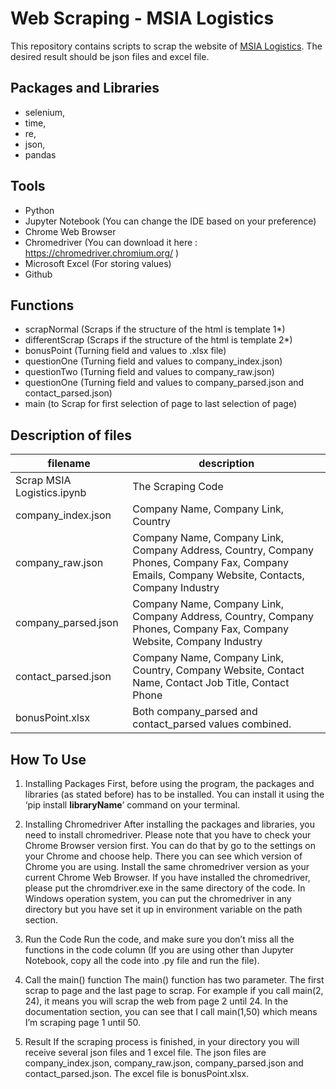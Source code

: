 Web Scraping - MSIA Logistics
==========

This repository contains scripts to scrap the website of <a href='http://www.msialogistics.com/company/list'>MSIA Logistics</a>. The desired result should be json files and excel file.

Packages and Libraries
--------
- selenium,
- time,
- re,
- json,
- pandas

Tools
--------
- Python
- Jupyter Notebook (You can change the IDE based on your preference)
- Chrome Web Browser
- Chromedriver (You can download it here : https://chromedriver.chromium.org/ )
- Microsoft Excel (For storing values)
- Github 


Functions
--------
- scrapNormal (Scraps if the structure of the html is template 1*)
- differentScrap (Scraps if the structure of the html is template 2*)
- bonusPoint (Turning field and values to .xlsx file)
- questionOne (Turning field and values to company_index.json)
- questionTwo (Turning field and values to company_raw.json)
- questionOne (Turning field and values to company_parsed.json and contact_parsed.json)
- main (to Scrap for first selection of page to last selection of page)


Description of files
--------------------

filename                          |  description
----------------------------------|------------------------------------------------------------------------------------
Scrap MSIA Logistics.ipynb        |  The Scraping Code
company_index.json            	  |  Company Name, Company Link, Country
company_raw.json                  |  Company Name, Company Link, Company Address, Country, Company Phones, Company Fax, Company Emails, Company Website, Contacts, Company Industry
company_parsed.json               |  Company Name, Company Link, Company Address, Country, Company Phones, Company Fax, Company Website, Company Industry
contact_parsed.json               |  Company Name, Company Link, Country, Company Website, Contact Name, Contact Job Title, Contact Phone
bonusPoint.xlsx                   |  Both company_parsed and contact_parsed values combined.


How To Use
--------------------
1. Installing Packages
First, before using the program, the packages and libraries (as stated before) has to be installed. You can install it using the ‘pip install __libraryName__’ command on your terminal.

2. Installing Chromedriver
After installing the packages and libraries, you need to install chromedriver. Please note that you have to check your Chrome Browser version first.  You can do that by go to the settings on your Chrome and choose help. There you can see which version of Chrome you are using. Install the same chromedriver version as your current Chrome Web Browser.
 If you have installed the chromedriver, please put the chromdriver.exe in the same directory of the code. In Windows operation system, you can put the chromedriver in any directory but you have set it up in environment variable on the path section.

3. Run the Code
Run the code, and make sure you don’t miss all the functions in the code column (If you are using other than Jupyter Notebook, copy all the code into .py file and run the file). 


4. Call the main() function
The main() function has two parameter. The first scrap to page and the last page to scrap. For example if you call main(2, 24), it means you will scrap the web from page 2 until 24. In the documentation section, you can see that I call main(1,50) which means I’m scraping page 1 until 50.

5. Result
If the scraping process is finished, in your directory you will receive several json files and 1 excel file.   The json files are   company_index.json, company_raw.json, company_parsed.json and contact_parsed.json. The excel file is bonusPoint.xlsx.  
